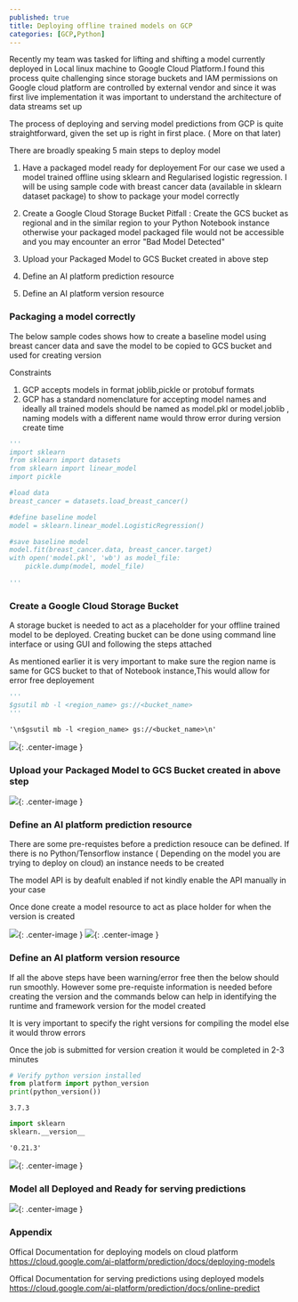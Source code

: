 ```yaml
---
published: true
title: Deploying offline trained models on GCP
categories: [GCP,Python]
---
```


Recently my team was tasked for lifting and shifting a model currently deployed in Local linux machine to Google Cloud Platform.I found this process quite challenging since storage buckets and IAM permissions on Google cloud platform are controlled by external vendor and since it was first live implementation it was important to understand the architecture of data streams set up


The process of deploying and serving model predictions from GCP is quite straightforward, given the set up is right in first place. ( More on that later) 

There are broadly speaking 5 main steps to deploy model 

1. Have a packaged model ready for deployement 
For our case we used a model trained offline using sklearn and Regularised logistic regression. I will be using sample code with breast cancer data (available in sklearn dataset package) to show to package your model correctly 

2. Create a Google Cloud Storage Bucket
Pitfall : Create the GCS bucket as regional and in the similar region to your Python Notebook instance otherwise your  packaged model packaged file would not be accessible and you may encounter an error "Bad Model Detected"

3. Upload your Packaged Model to GCS Bucket created in above step 

4. Define an AI platform prediction resource 

5. Define an AI platform version resource 



### Packaging a model correctly 

The below sample codes shows how to create a baseline model using breast cancer data and save the model to be copied to GCS bucket and used for creating version 

Constraints 

1. GCP accepts models in format joblib,pickle or protobuf formats
2. GCP has a standard nomenclature for accepting model names and ideally all trained models should be named as model.pkl or model.joblib , naming models with a different name would throw error during version create time 




```python
'''
import sklearn
from sklearn import datasets 
from sklearn import linear_model
import pickle 

#load data
breast_cancer = datasets.load_breast_cancer()

#define baseline model
model = sklearn.linear_model.LogisticRegression()

#save baseline model 
model.fit(breast_cancer.data, breast_cancer.target) 
with open('model.pkl', 'wb') as model_file: 
    pickle.dump(model, model_file)
    
'''
```




### Create a Google Cloud Storage Bucket 

A storage bucket is needed to act as a placeholder for your offline trained model to be deployed. Creating bucket can be done using command line interface or using GUI and following the steps attached

As mentioned earlier it is very important to make sure the region name is same for GCS bucket to that of Notebook instance,This would allow for error free deployement 



```python
'''
$gsutil mb -l <region_name> gs://<bucket_name>
'''

```




    '\n$gsutil mb -l <region_name> gs://<bucket_name>\n'




![](/images/Model_Deployment/Storage_Bucket_Creation_1.PNG){: .center-image }


    
### Upload your Packaged Model to GCS Bucket created in above step 



![](/images/Model_Deployment/Upload_Model_GCS_Bucket.PNG){: .center-image }


### Define an AI platform prediction resource 


There are some pre-requistes before a prediction resouce can be defined. If there is no Python/Tensorflow instance ( Depending on the model you are trying to deploy on cloud) an instance needs to be created 

The model API is by deafult enabled if not kindly enable the API manually in your case 

Once done create a model resource to act as place holder for when the version is created 



![](/images/Model_Deployment/Create_Python_Instance.PNG){: .center-image }
![](/images/Model_Deployment/enable_models_api.PNG){: .center-image }




### Define an AI platform version resource 


If all the above steps have been warning/error free then the below should run smoothly. However some pre-requiste information is needed before creating the version and the commands below can help in identifying the runtime and framework version for the model created

It is very important to specify the right versions for compiling the model else it would throw errors

Once the job is submitted for version creation it would be completed in 2-3 minutes 


```python
# Verify python version installed
from platform import python_version
print(python_version())

```

    3.7.3
    


```python
import sklearn
sklearn.__version__
```




    '0.21.3'





![](/images/Model_Deployment/model_version.PNG){: .center-image }


### Model all Deployed and Ready for serving predictions 

![](/images/Model_Deployment/model_version_created.PNG){: .center-image }

    

### Appendix 

Offical Documentation for deploying models on cloud platform 
https://cloud.google.com/ai-platform/prediction/docs/deploying-models
    
Offical Documentation for serving predictions using deployed models
https://cloud.google.com/ai-platform/prediction/docs/online-predict
    

